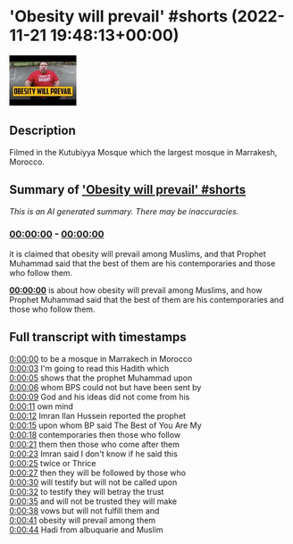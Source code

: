 # 'Obesity will prevail' #shorts (2022-11-21 19:48:13+00:00)

![alt 'Obesity will prevail' #shorts](APUh7wrplgI.jpg "'Obesity will prevail' #shorts")

## Description

Filmed in the Kutubiyya Mosque which the largest mosque in Marrakesh, Morocco.

## Summary of ['Obesity will prevail' #shorts](https://www.youtube.com/watch?v=APUh7wrplgI)


*This is an AI generated summary. There may be inaccuracies. [](/)*

### [00:00:00](https://www.youtube.com/watch?v=APUh7wrplgI&t=0) - [00:00:00](https://www.youtube.com/watch?v=APUh7wrplgI&t=0)

 it is claimed that obesity will prevail among Muslims, and that Prophet Muhammad said that the best of them are his contemporaries and those who follow them.

**[00:00:00](https://www.youtube.com/watch?v=APUh7wrplgI&t=0)**  is about how obesity will prevail among Muslims, and how Prophet Muhammad said that the best of them are his contemporaries and those who follow them.

## Full transcript with timestamps

[0:00:00](https://youtu.be/APUh7wrplgI?t=0) to be a mosque in Marrakech in Morocco  
[0:00:03](https://youtu.be/APUh7wrplgI?t=3) I'm going to read this Hadith which  
[0:00:05](https://youtu.be/APUh7wrplgI?t=5) shows that the prophet Muhammad upon  
[0:00:06](https://youtu.be/APUh7wrplgI?t=6) whom BPS could not but have been sent by  
[0:00:09](https://youtu.be/APUh7wrplgI?t=9) God and his ideas did not come from his  
[0:00:11](https://youtu.be/APUh7wrplgI?t=11) own mind  
[0:00:12](https://youtu.be/APUh7wrplgI?t=12) Imran Ilan Hussein reported the prophet  
[0:00:15](https://youtu.be/APUh7wrplgI?t=15) upon whom BP said The Best of You Are My  
[0:00:18](https://youtu.be/APUh7wrplgI?t=18) contemporaries then those who follow  
[0:00:21](https://youtu.be/APUh7wrplgI?t=21) them then those who come after them  
[0:00:23](https://youtu.be/APUh7wrplgI?t=23) Imran said I don't know if he said this  
[0:00:25](https://youtu.be/APUh7wrplgI?t=25) twice or Thrice  
[0:00:27](https://youtu.be/APUh7wrplgI?t=27) then they will be followed by those who  
[0:00:30](https://youtu.be/APUh7wrplgI?t=30) will testify but will not be called upon  
[0:00:32](https://youtu.be/APUh7wrplgI?t=32) to testify they will betray the trust  
[0:00:35](https://youtu.be/APUh7wrplgI?t=35) and will not be trusted they will make  
[0:00:38](https://youtu.be/APUh7wrplgI?t=38) vows but will not fulfill them and  
[0:00:41](https://youtu.be/APUh7wrplgI?t=41) obesity will prevail among them  
[0:00:44](https://youtu.be/APUh7wrplgI?t=44) Hadi from albuquarie and Muslim  
